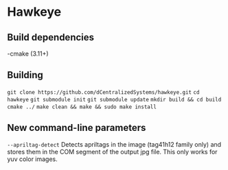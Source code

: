 # Hawkeye

## Build dependencies
-cmake (3.11+)

## Building
``` git clone https://github.com/dCentralizedSystems/hawkeye.git ```
``` cd hawkeye ```
``` git submodule init ```
``` git submodule update ```
``` mkdir build && cd build ```
``` cmake ../ ```
``` make clean && make && sudo make install ```

## New command-line parameters
``` --apriltag-detect ``` 
Detects apriltags in the image (tag41h12 family only) and stores them in the COM segment of the output jpg file. This only works for yuv color images.

